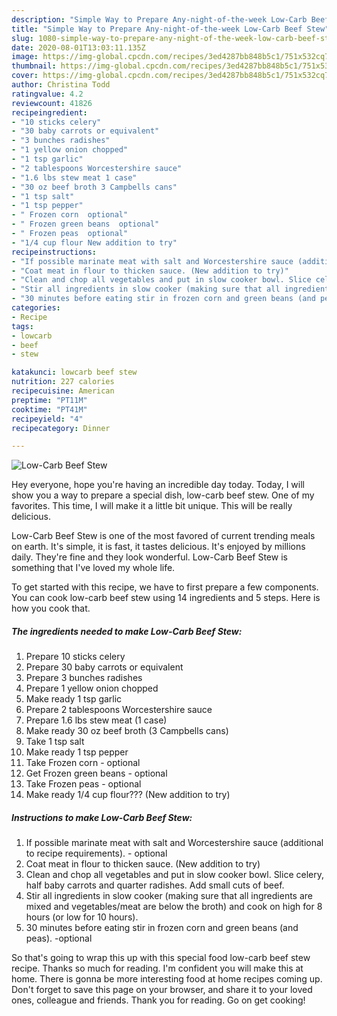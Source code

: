 ```yaml
---
description: "Simple Way to Prepare Any-night-of-the-week Low-Carb Beef Stew"
title: "Simple Way to Prepare Any-night-of-the-week Low-Carb Beef Stew"
slug: 1080-simple-way-to-prepare-any-night-of-the-week-low-carb-beef-stew
date: 2020-08-01T13:03:11.135Z
image: https://img-global.cpcdn.com/recipes/3ed4287bb848b5c1/751x532cq70/low-carb-beef-stew-recipe-main-photo.jpg
thumbnail: https://img-global.cpcdn.com/recipes/3ed4287bb848b5c1/751x532cq70/low-carb-beef-stew-recipe-main-photo.jpg
cover: https://img-global.cpcdn.com/recipes/3ed4287bb848b5c1/751x532cq70/low-carb-beef-stew-recipe-main-photo.jpg
author: Christina Todd
ratingvalue: 4.2
reviewcount: 41826
recipeingredient:
- "10 sticks celery"
- "30 baby carrots or equivalent"
- "3 bunches radishes"
- "1 yellow onion chopped"
- "1 tsp garlic"
- "2 tablespoons Worcestershire sauce"
- "1.6 lbs stew meat 1 case"
- "30 oz beef broth 3 Campbells cans"
- "1 tsp salt"
- "1 tsp pepper"
- " Frozen corn  optional"
- " Frozen green beans  optional"
- " Frozen peas  optional"
- "1/4 cup flour New addition to try"
recipeinstructions:
- "If possible marinate meat with salt and Worcestershire sauce (additional to recipe requirements). - optional"
- "Coat meat in flour to thicken sauce. (New addition to try)"
- "Clean and chop all vegetables and put in slow cooker bowl. Slice celery, half baby carrots and quarter radishes. Add small cuts of beef."
- "Stir all ingredients in slow cooker (making sure that all ingredients are mixed and vegetables/meat are below the broth) and cook on high for 8 hours (or low for 10 hours)."
- "30 minutes before eating stir in frozen corn and green beans (and peas). -optional"
categories:
- Recipe
tags:
- lowcarb
- beef
- stew

katakunci: lowcarb beef stew 
nutrition: 227 calories
recipecuisine: American
preptime: "PT11M"
cooktime: "PT41M"
recipeyield: "4"
recipecategory: Dinner

---
```



![Low-Carb Beef Stew](https://img-global.cpcdn.com/recipes/3ed4287bb848b5c1/751x532cq70/low-carb-beef-stew-recipe-main-photo.jpg)

Hey everyone, hope you're having an incredible day today. Today, I will show you a way to prepare a special dish, low-carb beef stew. One of my favorites. This time, I will make it a little bit unique. This will be really delicious.



Low-Carb Beef Stew is one of the most favored of current trending meals on earth. It's simple, it is fast, it tastes delicious. It's enjoyed by millions daily. They're fine and they look wonderful. Low-Carb Beef Stew is something that I've loved my whole life.


To get started with this recipe, we have to first prepare a few components. You can cook low-carb beef stew using 14 ingredients and 5 steps. Here is how you cook that.

<!--inarticleads1-->

##### The ingredients needed to make Low-Carb Beef Stew:

1. Prepare 10 sticks celery
1. Prepare 30 baby carrots or equivalent
1. Prepare 3 bunches radishes
1. Prepare 1 yellow onion chopped
1. Make ready 1 tsp garlic
1. Prepare 2 tablespoons Worcestershire sauce
1. Prepare 1.6 lbs stew meat (1 case)
1. Make ready 30 oz beef broth (3 Campbells cans)
1. Take 1 tsp salt
1. Make ready 1 tsp pepper
1. Take  Frozen corn - optional
1. Get  Frozen green beans - optional
1. Take  Frozen peas - optional
1. Make ready 1/4 cup flour??? (New addition to try)




<!--inarticleads2-->

##### Instructions to make Low-Carb Beef Stew:

1. If possible marinate meat with salt and Worcestershire sauce (additional to recipe requirements). - optional
1. Coat meat in flour to thicken sauce. (New addition to try)
1. Clean and chop all vegetables and put in slow cooker bowl. Slice celery, half baby carrots and quarter radishes. Add small cuts of beef.
1. Stir all ingredients in slow cooker (making sure that all ingredients are mixed and vegetables/meat are below the broth) and cook on high for 8 hours (or low for 10 hours).
1. 30 minutes before eating stir in frozen corn and green beans (and peas). -optional




So that's going to wrap this up with this special food low-carb beef stew recipe. Thanks so much for reading. I'm confident you will make this at home. There is gonna be more interesting food at home recipes coming up. Don't forget to save this page on your browser, and share it to your loved ones, colleague and friends. Thank you for reading. Go on get cooking!
